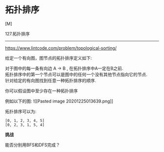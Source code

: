 # 拓扑排序

[M]  

127.拓扑排序

---

https://www.lintcode.com/problem/topological-sorting/

给定一个有向图，图节点的拓扑排序定义如下:  

对于图中的每一条有向边 A -> B , 在拓扑排序中A一定在B之前.  
拓扑排序中的第一个节点可以是图中的任何一个没有其他节点指向它的节点.  
针对给定的有向图找到任意一种拓扑排序的顺序.  

你可以假设图中至少存在一种拓扑排序  

例如以下的图:
![[Pasted image 20201225013639.png]]

拓扑排序可以为:

```
[0, 1, 2, 3, 4, 5]
[0, 2, 3, 1, 5, 4]
```


**挑战**

能否分别用BFS和DFS完成？
